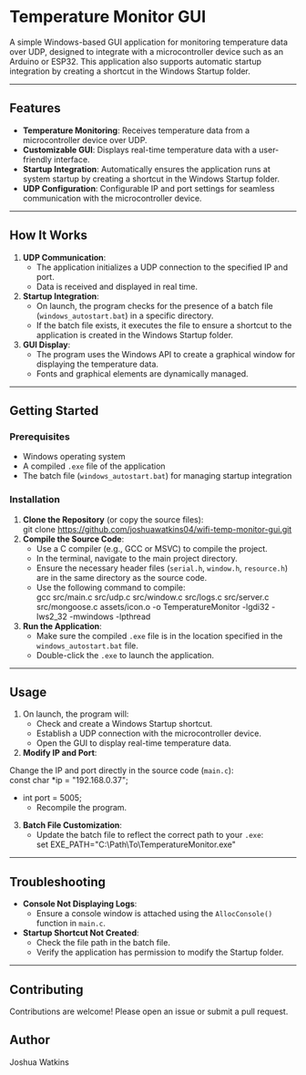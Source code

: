 # **Temperature Monitor GUI**

A simple Windows-based GUI application for monitoring temperature data over UDP, designed to integrate with a microcontroller device such as an Arduino or ESP32. This application also supports automatic startup integration by creating a shortcut in the Windows Startup folder.

---

## **Features**

* **Temperature Monitoring**: Receives temperature data from a microcontroller device over UDP.  
* **Customizable GUI**: Displays real-time temperature data with a user-friendly interface.  
* **Startup Integration**: Automatically ensures the application runs at system startup by creating a shortcut in the Windows Startup folder.  
* **UDP Configuration**: Configurable IP and port settings for seamless communication with the microcontroller device.

---

## **How It Works**

1. **UDP Communication**:  
   * The application initializes a UDP connection to the specified IP and port.  
   * Data is received and displayed in real time.  
2. **Startup Integration**:  
   * On launch, the program checks for the presence of a batch file (`windows_autostart.bat`) in a specific directory.  
   * If the batch file exists, it executes the file to ensure a shortcut to the application is created in the Windows Startup folder.  
3. **GUI Display**:  
   * The program uses the Windows API to create a graphical window for displaying the temperature data.  
   * Fonts and graphical elements are dynamically managed.

---

## **Getting Started**

### **Prerequisites**

* Windows operating system  
* A compiled `.exe` file of the application  
* The batch file (`windows_autostart.bat`) for managing startup integration

### **Installation**

1. **Clone the Repository** (or copy the source files):  
   git clone https://github.com/joshuawatkins04/wifi-temp-monitor-gui.git  
2. **Compile the Source Code**:  
   * Use a C compiler (e.g., GCC or MSVC) to compile the project.  
   * In the terminal, navigate to the main project directory.  
   * Ensure the necessary header files (`serial.h`, `window.h`, `resource.h`) are in the same directory as the source code.  
   * Use the following command to compile:  
     gcc src/main.c src/udp.c src/window.c src/logs.c src/server.c src/mongoose.c assets/icon.o -o TemperatureMonitor -lgdi32 -lws2_32 -mwindows -lpthread
3. **Run the Application**:  
   * Make sure the compiled `.exe` file is in the location specified in the `windows_autostart.bat` file.  
   * Double-click the `.exe` to launch the application.

---

## **Usage**

1. On launch, the program will:  
   * Check and create a Windows Startup shortcut.  
   * Establish a UDP connection with the microcontroller device.  
   * Open the GUI to display real-time temperature data.  
2. **Modify IP and Port**:

Change the IP and port directly in the source code (`main.c`):  
const char \*ip \= "192.168.0.37";

* int port \= 5005;  
  * Recompile the program.  
3. **Batch File Customization**:  
   * Update the batch file to reflect the correct path to your `.exe`:  
     set EXE\_PATH="C:\\Path\\To\\TemperatureMonitor.exe"

---

## **Troubleshooting**

* **Console Not Displaying Logs**:  
  * Ensure a console window is attached using the `AllocConsole()` function in `main.c`.  
* **Startup Shortcut Not Created**:  
  * Check the file path in the batch file.  
  * Verify the application has permission to modify the Startup folder.

---

## **Contributing**

Contributions are welcome\! Please open an issue or submit a pull request.

## **Author**

Joshua Watkins